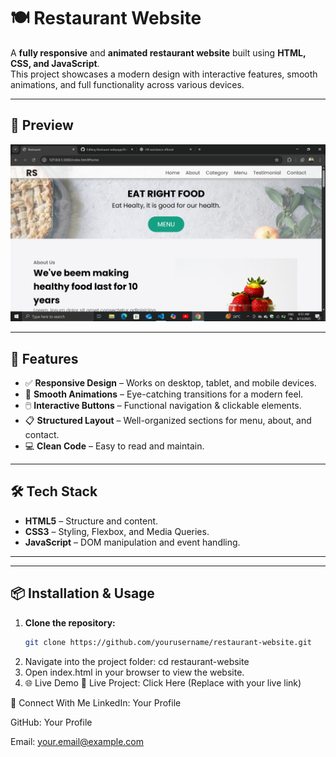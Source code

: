 # 🍽️ Restaurant Website

A **fully responsive** and **animated restaurant website** built using **HTML, CSS, and JavaScript**.  
This project showcases a modern design with interactive features, smooth animations, and full functionality across various devices.

---

## 📸 Preview

![Restaurant Website Preview](Screenshot(94).png)  

---

## 🚀 Features

- ✅ **Responsive Design** – Works on desktop, tablet, and mobile devices.
- 🎨 **Smooth Animations** – Eye-catching transitions for a modern feel.
- 🖱️ **Interactive Buttons** – Functional navigation & clickable elements.
- 📋 **Structured Layout** – Well-organized sections for menu, about, and contact.
- 💻 **Clean Code** – Easy to read and maintain.

---

## 🛠️ Tech Stack

- **HTML5** – Structure and content.
- **CSS3** – Styling, Flexbox, and Media Queries.
- **JavaScript** – DOM manipulation and event handling.

---


---

## 📦 Installation & Usage

1. **Clone the repository:**
   ```bash
   git clone https://github.com/yourusername/restaurant-website.git
2. Navigate into the project folder:
   cd restaurant-website
3. Open index.html in your browser to view the website.
4. 🌐 Live Demo
🔗 Live Project: Click Here (Replace with your live link)


💬 Connect With Me
LinkedIn: Your Profile

GitHub: Your Profile

Email: your.email@example.com

